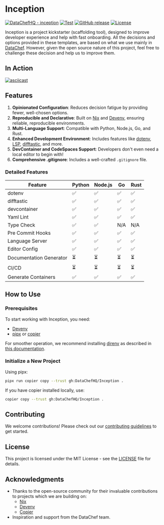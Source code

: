 # Inception

[![DataChefHQ - inception](https://img.shields.io/static/v1?label=DataChefHQ&message=inception&color=blue&logo=github)](https://github.com/DataChefHQ/inception "Go to GitHub repo")
[![Test](https://github.com/DataChefHQ/inception/workflows/Test/badge.svg)](https://github.com/DataChefHQ/inception/actions?query=workflow:"Test")
[![GitHub release](https://img.shields.io/github/release/DataChefHQ/inception?include_prereleases=&sort=semver&color=blue)](https://github.com/DataChefHQ/inception/releases/)
[![License](https://img.shields.io/badge/License-MIT-blue)](#license)

Inception is a project kickstarter (scaffolding tool), designed to
improve developer experience and help with fast onboarding. All the
decisions and options provided in these templates, are based on what
we use mainly in [DataChef](https://datachef.co). However, given the
open source nature of this project, feel free to challenge these
decision and help us to improve them.

## In Action


[![asciicast](https://asciinema.org/a/WUasxV6aSiDQV0uqiYncLuQmY.svg?latest)](https://asciinema.org/a/WUasxV6aSiDQV0uqiYncLuQmY)

## Features

1. **Opinionated Configuration**: Reduces decision fatigue by
   providing fewer, well-chosen options.
2. **Reproducible and Declarative**: Built on [Nix](https://nixos.org)
   and [Devenv](https://devenv.sh), ensuring reliable, reproducible
   environments.
3. **Multi-Language Support**: Compatible with Python, Node.js, Go,
   and Rust.
4. **Enhanced Development Environment**: Includes features like
   [dotenv](https://www.dotenv.org/), [LSP](https://langserver.org/),
   [difftastic](https://github.com/Wilfred/difftastic), and more.
5. **DevContainer and CodeSpaces Support**: Developers don't even need
   a local editor to begin with!
6. **Comprehensive .gitignore**: Includes a well-crafted `.gitignore`
   file.

### Detailed Features

| Feature                 | Python | Node.js | Go  | Rust |
|-------------------------|--------|---------|-----|------|
| dotenv                  | ✅     | ✅      | ✅  | ✅   |
| difftastic              | ✅     | ✅      | ✅  | ✅   |
| devcontainer            | ✅     | ✅      | ✅  | ✅   |
| Yaml Lint               | ✅     | ✅      | ✅  | ✅   |
| Type Check              | ✅     | ✅      | N/A | N/A  |
| Pre Commit Hooks        | ✅     | ✅      | ✅  | ✅   |
| Language Server         | ✅     | ✅      | ✅  | ✅   |
| Editor Config           | ✅     | ✅      | ✅  | ✅   |
| Documentation Generator | ⏳     | ⏳      | ⏳  | ⏳   |
| CI/CD                   | ⏳     | ⏳      | ⏳  | ⏳   |
| Generate Containers     | ✅     | ✅      | ✅  | ✅   |

## How to Use

### Prerequisites

To start working with Inception, you need:

- [Devenv](https://devenv.sh/getting-started/)
- [pipx](https://pipx.pypa.io/stable/) or
  [copier](https://copier.readthedocs.io/)

For smoother operation, we recommend installing
[direnv](https://direnv.net/) as described in [this
documentation](https://devenv.sh/automatic-shell-activation/).

### Initialize a New Project

Using pipx:
```bash
pipx run copier copy --trust gh:DataChefHQ/Inception .
```

If you have copier installed locally, use:
```bash
copier copy --trust gh:DataChefHQ/Inception .
```

## Contributing

We welcome contributions! Please check out our [contributing
guidelines](CONTRIBUTING.md) to get started.

## License

This project is licensed under the MIT License - see the
[LICENSE](LICENSE) file for details.

## Acknowledgments

- Thanks to the open-source community for their invaluable
  contributions to projects which we are building on:
  - [Nix](https://nixos.org)
  - [Devenv](https://devenv.sh)
  - [Copier](https://copier.readthedocs.io/)
- Inspiration and support from the DataChef team.

